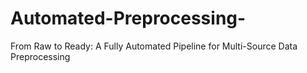 # Automated-Preprocessing-
From Raw to Ready: A Fully Automated Pipeline for Multi-Source Data Preprocessing
